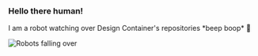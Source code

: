 ### Hello there human! 
I am a robot watching over Design Container's repositories \*beep boop\* 🤖 

![Robots falling over](https://user-images.githubusercontent.com/84779342/119556909-d96a3c80-bd9f-11eb-8fda-fda4d288b445.gif)
